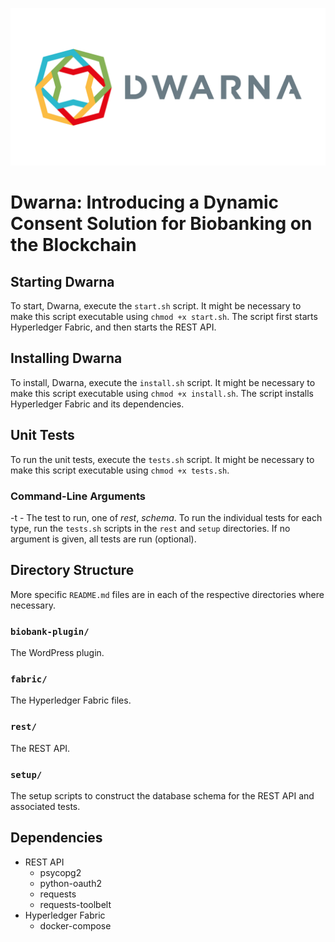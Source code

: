 ![](https://github.com/NicholasMamo/dwarna/raw/master/assets/logo.png "Dwarna Logo")

# Dwarna: Introducing a Dynamic Consent Solution for Biobanking on the Blockchain

## Starting Dwarna

To start, Dwarna, execute the `start.sh` script. It might be necessary to make this script executable using `chmod +x start.sh`. The script first starts Hyperledger Fabric, and then starts the REST API.

## Installing Dwarna

To install, Dwarna, execute the `install.sh` script. It might be necessary to make this script executable using `chmod +x install.sh`. The script installs Hyperledger Fabric and its dependencies.

## Unit Tests

To run the unit tests, execute the `tests.sh` script. It might be necessary to make this script executable using `chmod +x tests.sh`.

### Command-Line Arguments

-t - The test to run, one of _rest_, _schema_. To run the individual tests for each type, run the `tests.sh` scripts in the `rest` and `setup` directories. If no argument is given, all tests are run (optional).

## Directory Structure

More specific `README.md` files are in each of the respective directories where necessary.

### `biobank-plugin/`

The WordPress plugin.

### `fabric/`

The Hyperledger Fabric files.

### `rest/`

The REST API.

### `setup/`

The setup scripts to construct the database schema for the REST API and associated tests.

## Dependencies

- REST API
	- psycopg2
	- python-oauth2
	- requests
	- requests-toolbelt
- Hyperledger Fabric
	- docker-compose

